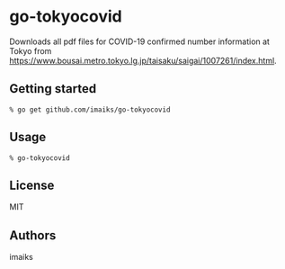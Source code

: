 # go-tokyocovid
Downloads all pdf files for COVID-19 confirmed number information at Tokyo from https://www.bousai.metro.tokyo.lg.jp/taisaku/saigai/1007261/index.html.

## Getting started
```
% go get github.com/imaiks/go-tokyocovid
```

## Usage
```
% go-tokyocovid
```
## License

MIT

## Authors

imaiks

